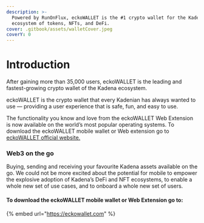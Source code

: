 ```yaml
---
description: >-
  Powered by RunOnFlux, eckoWALLET is the #1 crypto wallet for the Kadena
  ecosystem of tokens, NFTs, and DeFi.
cover: .gitbook/assets/walletCover.jpeg
coverY: 0
---
```


# Introduction

After gaining more than 35,000 users, eckoWALLET is the leading and fastest-growing crypto wallet of the Kadena ecosystem.

eckoWALLET is the crypto wallet that every Kadenian has always wanted to use — providing a user experience that is safe, fun, and easy to use.

The functionality you know and love from the eckoWALLET Web Extension is now available on the world’s most popular operating systems. To download the eckoWALLET mobile wallet or Web extension go to [eckoWALLET official website.](https://eckowallet.com)

### Web3 on the go

Buying, sending and receiving your favourite Kadena assets available on the go. We could not be more excited about the potential for mobile to empower the explosive adoption of Kadena’s DeFi and NFT ecosystems, to enable a whole new set of use cases, and to onboard a whole new set of users.

#### To download the eckoWALLET mobile wallet or Web Extension go to:

{% embed url="https://eckowallet.com" %}
